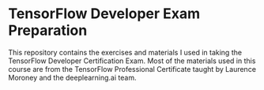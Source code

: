 # TensorFlow Developer Exam Preparation
This repository contains the exercises and materials I used in taking the TensorFlow Developer Certification Exam. Most of the materials used in this course are from the TensorFlow Professional Certificate taught by Laurence Moroney and the deeplearning.ai team. 

